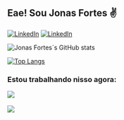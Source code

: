  ## Eae! Sou Jonas Fortes ✌️

<!-- badge do linkedIn -->
[![LinkedIn](https://img.shields.io/badge/LinkedIn-0077B5?style=for-the-badge&logo=linkedin&logoColor=white)](https://www.linkedin.com/in/jonas-fortes-2138731a3/)
[![LinkedIn](https://img.shields.io/badge/Gmail-D14836?style=for-the-badge&logo=gmail&logoColor=white)](mailto:jonascforte@alu.ufc.br)

![Jonas Fortes´s GitHub stats](https://github-readme-stats.vercel.app/api?username=jonasfortes12&show_icons=true&theme=radical)

<!-- ### Tecnologias que estou usando atualmente:
<div style ="display: inline_block"><br/>
    <img align="center" alt="img" src="https://img.shields.io/badge/C-00599C?style=for-the-badge&logo=c&logoColor=white"/>
    <img align="center" alt="img" src="https://img.shields.io/badge/Python-3776AB?style=for-the-badge&logo=python&logoColor=white"/>
</div> -->

[![Top Langs](https://github-readme-stats.vercel.app/api/top-langs/?username=jonasfortes12)](https://github.com/anuraghazra/github-readme-stats)

### Estou trabalhando nisso agora:

<a href="https://github.com/anuraghazra/github-readme-stats">
  <img align="center" src="https://github-readme-stats.vercel.app/api/pin/?username=jonasfortes12&repo=Sistema_Supervisorio" />
</a>
<br/>
<br/>
<a href="https://github.com/anuraghazra/convoychat">
  <img align="center" src="https://github-readme-stats.vercel.app/api/pin/?username=jonasfortes12&repo=Testador_de_Circuitos_Integrados" />
</a>